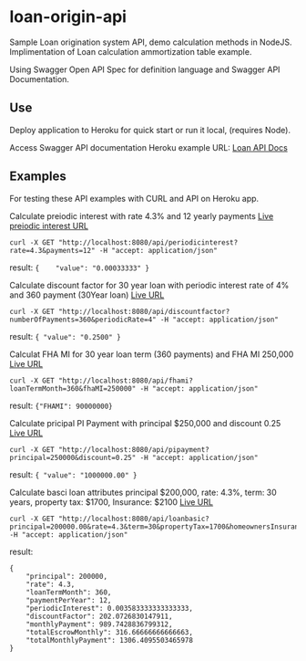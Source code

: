 # loan-origin-api
Sample Loan origination system API, demo calculation methods in NodeJS. Implimentation of Loan calculation ammortization table example.

Using Swagger Open API Spec for definition language and Swagger API Documentation.

## Use
Deploy application to Heroku for quick start or run it local, (requires Node).

Access Swagger API documentation Heroku example URL: [Loan API Docs](https://loan-origin-api-stage.herokuapp.com/docs/) 

## Examples

For testing these API examples with CURL and API on Heroku app.

Calculate preiodic interest with rate 4.3% and 12 yearly payments [Live preiodic interest URL](https://loan-origin-api-stage.herokuapp.com/api/periodicinterest?rate=4.3&payments=12)

```
curl -X GET "http://localhost:8080/api/periodicinterest?rate=4.3&payments=12" -H "accept: application/json"
```
result: `{    "value": "0.00033333" }`

Calculate discount factor for 30 year loan with periodic interest rate of 4% and 360 payment (30Year loan) [Live URL](https://loan-origin-api-stage.herokuapp.com/api/discountfactor?numberOfPayments=360&periodicRate=4)

```
curl -X GET "http://localhost:8080/api/discountfactor?numberOfPayments=360&periodicRate=4" -H "accept: application/json"
```
result: `{
    "value": "0.2500"
}`

Calculat FHA MI for 30 year loan term (360 payments) and FHA MI 250,000 [Live URL](https://loan-origin-api-stage.herokuapp.com/api/fhami?loanTermMonth=360&fhaMI=250000)

```
curl -X GET "http://localhost:8080/api/fhami?loanTermMonth=360&fhaMI=250000" -H "accept: application/json"
```
result: `{"FHAMI": 90000000}`

Calculate pricipal PI Payment with principal $250,000 and discount 0.25 [Live URL](https://loan-origin-api-stage.herokuapp.com/api/pipayment?principal=250000&discount=0.25) 

```
curl -X GET "http://localhost:8080/api/pipayment?principal=250000&discount=0.25" -H "accept: application/json"
```
result: `{
    "value": "1000000.00"
}`

Calculate basci loan attributes principal $200,000, rate: 4.3%, term: 30 years, property tax: $1700, Insurance: $2100 [Live URL](https://loan-origin-api-stage.herokuapp.com/api/loanbasic?principal=200000.00&rate=4.3&term=30&propertyTax=1700&homeownersInsurance=2100)

```
curl -X GET "http://localhost:8080/api/loanbasic?principal=200000.00&rate=4.3&term=30&propertyTax=1700&homeownersInsurance=2100" -H "accept: application/json"
```
result:

```
{
    "principal": 200000,
    "rate": 4.3,
    "loanTermMonth": 360,
    "paymentPerYear": 12,
    "periodicInterest": 0.003583333333333333,
    "discountFactor": 202.0726830147911,
    "monthlyPayment": 989.7428836799312,
    "totalEscrowMonthly": 316.66666666666663,
    "totalMonthlyPayment": 1306.4095503465978
}
```

